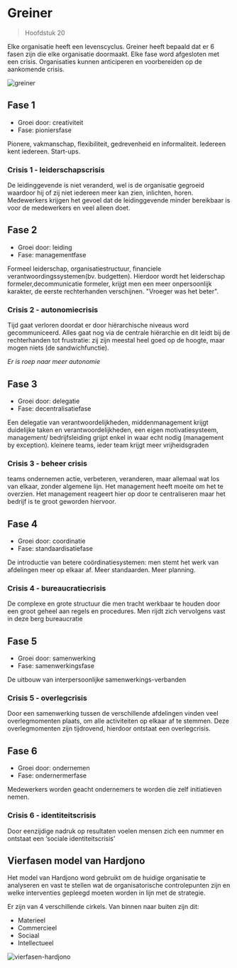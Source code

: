 # Greiner

> Hoofdstuk 20

<!-- toc -->


Elke organisatie heeft een levenscyclus. Greiner heeft bepaald dat er 6 fasen zijn die elke organisatie doormaakt. Elke fase word afgesloten met een crisis. Organisaties kunnen anticiperen en voorbereiden op de aankomende crisis.

![greiner](https://managementmodellensite.nl/webcontent/uploads/Greiner.jpg)

## Fase 1

- Groei door: creativiteit
- Fase: pioniersfase

Pionere, vakmanschap, flexibiliteit, gedrevenheid en informaliteit. Iedereen kent iedereen. Start-ups. 

### Crisis 1 - leiderschapscrisis
De leidinggevende is niet veranderd, wel is de organisatie gegroeid waardoor hij of zij niet iedereen meer kan zien, inlichten, horen. Medewerkers krijgen het gevoel dat de leidinggevende minder bereikbaar is voor de medewerkers en veel alleen doet.

## Fase 2

- Groei door: leiding
- Fase: managementfase  

Formeel leiderschap, organisatiestructuur, financiele verantwoordingssystemen(bv. budgetten). Hierdoor wordt het leiderschap formeler,decommunicatie formeler, krijgt men een meer onpersoonlijk karakter, de eerste rechterhanden verschijnen. "Vroeger was het beter".

### Crisis 2 - autonomiecrisis
Tijd gaat verloren doordat er door hiërarchische niveaus word gecommuniceerd. Alles gaat nog via de centrale hiërarchie en dit leidt bij de rechterhanden tot frustratie: zij zijn meestal heel goed op de hoogte, maar mogen niets (de sandwichfunctie). 

*Er is roep naar meer autonomie*

## Fase 3 
- Groei door: delegatie
- Fase: decentralisatiefase

Een delegatie van verantwoordelijkheden, middenmanagement krijgt duidelijke taken en verantwoordelijkheden, een eigen motivatiesysteem, management/ bedrijfsleiding grijpt enkel in waar echt nodig (management by exception). kleinere teams, ieder team krijgt meer vrijheidsgraden

### Crisis 3 - beheer crisis
teams ondernemen actie, verbeteren, veranderen, maar allemaal wat los van elkaar, zonder algemene lijn. Het management heeft moeite om het te overzien. Het management reageert hier op door te centraliseren maar het bedrijf is te groot geworden hiervoor.

## Fase 4 
- Groei door: coordinatie
- Fase: standaardisatiefase

De introductie van betere coördinatiesystemen: men stemt het werk van afdelingen meer op elkaar af. Meer standaarden. Meer planning. 

### Crisis 4 - bureaucratiecrisis
De complexe en grote structuur die men tracht werkbaar te houden door een groot geheel aan regels en procedures. Men rijdt zich vervolgens vast in deze berg bureaucratie

## Fase 5 
- Groei door: samenwerking
- Fase: samenwerkingsfase

De uitbouw van interpersoonlijke samenwerkings-verbanden

### Crisis 5 - overlegcrisis
Door een samenwerking tussen de verschillende afdelingen vinden veel overlegmomenten plaats, om alle activiteiten op elkaar af te stemmen. Deze overlegmomenten zijn tijdrovend, hierdoor ontstaat een overlegcrisis.

## Fase 6 
- Groei door: ondernemen
- Fase: ondernermerfase

Medewerkers worden geacht ondernemers te worden die zelf initiatieven nemen.

### Crisis 6 - identiteitscrisis
Door eenzijdige nadruk op resultaten voelen mensen zich een nummer en ontstaat een ‘sociale identiteitscrisis’


## Vierfasen model van Hardjono

Het model van Hardjono word gebruikt om de huidige organisatie te analyseren en vast te stellen wat de organisatorische controlepunten zijn en welke interventies gepleegd moeten worden in lijn met de strategie.


Er zijn van 4 verschillende cirkels. Van binnen naar buiten zijn dit:
- Materieel
- Commercieel
- Sociaal
- Intellectueel


![vierfasen-hardjono](http://www.quinnassociation.com/userfiles/Image/schemas/hfdst-1-1.png)
